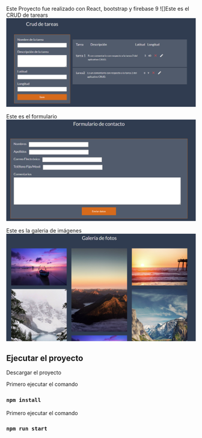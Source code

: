 Este Proyecto fue realizado con React, bootstrap y firebase 9
![]Este es el CRUD de tarears
![](crudTarea.png)

Este es el formulario
![](formulario.png)

Este es la galeria de imágenes
![](galeria.png)

## Ejecutar el proyecto

Descargar el proyecto

Primero ejecutar el comando
### `npm install`

Primero ejecutar el comando
### `npm run start`
